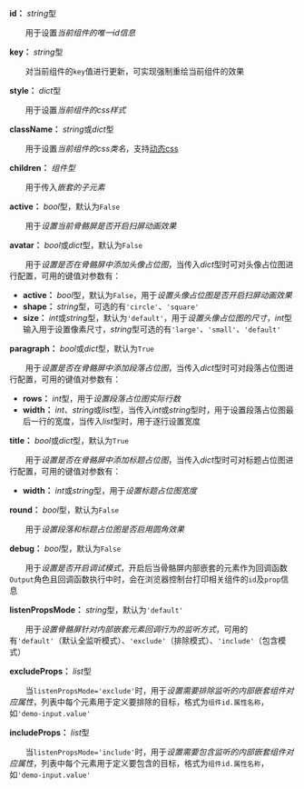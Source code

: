**id：** *string*型

　　用于设置*当前组件的唯一id信息*

**key：** *string*型

　　对当前组件的`key`值进行更新，可实现强制重绘当前组件的效果

**style：** *dict*型

　　用于设置*当前组件的css样式*

**className：** *string*或*dict*型

　　用于设置*当前组件的css类名*，支持[动态css](/advanced-classname)

**children：** *组件型*

　　用于传入*嵌套的子元素*

**active：** *bool*型，默认为`False`

　　用于*设置当前骨骼屏是否开启扫屏动画效果*

**avatar：** *bool*或*dict*型，默认为`False`

　　用于*设置是否在骨骼屏中添加头像占位图*，当传入*dict*型时可对头像占位图进行配置，可用的键值对参数有：

- **active：** *bool*型，默认为`False`，用于*设置头像占位图是否开启扫屏动画效果*
- **shape：** *string*型，可选的有`'circle'`、`'square'`
- **size：** *int*或*string*型，默认为`'default'`，用于*设置头像占位图的尺寸*，*int*型输入用于设置像素尺寸，*string*型可选的有`'large'`、`'small'`、`'default'`

**paragraph：** *bool*或*dict*型，默认为`True`

　　用于*设置是否在骨骼屏中添加段落占位图*，当传入*dict*型时可对段落占位图进行配置，可用的键值对参数有：

- **rows：** *int*型，用于*设置段落占位图实际行数*
- **width：** *int*、*string*或*list*型，当传入*int*或*string*型时，用于设置段落占位图最后一行的宽度，当传入*list*型时，用于逐行设置宽度

**title：** *bool*或*dict*型，默认为`True`

　　用于*设置是否在骨骼屏中添加标题占位图*，当传入*dict*型时可对标题占位图进行配置，可用的键值对参数有：

- **width：** *int*或*string*型，用于*设置标题占位图宽度*

**round：** *bool*型，默认为`False`

　　用于*设置段落和标题占位图是否启用圆角效果*

**debug：** *bool*型，默认为`False`

　　用于*设置是否开启调试模式*，开启后当骨骼屏内部嵌套的元素作为回调函数`Output`角色且回调函数执行中时，会在浏览器控制台打印相关组件的`id`及`prop`信息

**listenPropsMode：** *string*型，默认为`'default'`

　　用于*设置骨骼屏针对内部嵌套元素回调行为的监听方式*，可用的有`'default'`（默认全监听模式）、`'exclude'`（排除模式）、`'include'`（包含模式）

**excludeProps：** *list*型

　　当`listenPropsMode='exclude'`时，用于*设置需要排除监听的内部嵌套组件对应属性*，列表中每个元素用于定义要排除的目标，格式为`组件id.属性名称`，如`'demo-input.value'`

**includeProps：** *list*型

　　当`listenPropsMode='include'`时，用于*设置需要包含监听的内部嵌套组件对应属性*，列表中每个元素用于定义要包含的目标，格式为`组件id.属性名称`，如`'demo-input.value'`